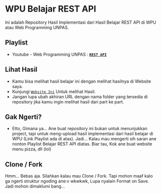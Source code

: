 # WPU Belajar REST API

Ini adalah Repository Hasil Implementasi dari Hasil Belajar REST API di WPU atau Web Programming UNPAS.

## Playlist
- Youtube - Web Programming UNPAS : **[`REST API`](http://youtube.com/playlist?list=PLFIM0718LjlW7AslbnhFg15t9yx4H-sQ0)**

## Lihat Hasil
- Kamu bisa melihat hasil belajar ini dengan melihat hasilnya di Website saya.
- Kunjungi [`Website Ini`](https://gifaldyazkaa.github.io/wpu-belajar-rest-api/part4) Untuk melihat Hasil.
- Jangan lupa ubah akhiran URL dengan nama folder yang tersedia di repository jika kamu ingin melihat hasil dari part ke part.

## Gak Ngerti?
- Etto, Gimana ya... Ane buat repository ini bukan untuk menunjukkan project, tapi untuk meng-upload hasil implementasi dari hasil belajar di WPU (Link Playlist ada di atas). Jadi... Kalau mau mengerti sih saran ane nonton Playlist Belajar REST API diatas. Biar tau, Kok ane buat website menu pizza, dll (lol)

## Clone / Fork
Hmm... Bebas aja. Silahkan kalau mau Clone / Fork. Tapi mohon maaf kalo ga ngerti struktur ngoding ane:v wkwkwk, Lupa nyalain Format on Save. Jadi mohon dimaklumi bang...

